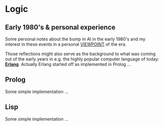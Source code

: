 # Logic

## Early 1980's & personal experience

Some personal notes about the bump in AI in the early 1980's and my interest in these events in a personal
[VIEWPOINT](/VIEWPOINT.md) of the era.

Those reflections might also serve as the background to what was coming out of the early years in e.g.
the highly popular computer language of today: __[Erlang](ELANG.md)__. Actually Erlang started off
as implemented in Prolog ...

## Prolog

Some simple implementation ...

## Lisp

Some simple implementation ...
